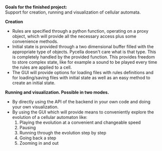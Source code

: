 **Goals for the finished project:**  
Support for creation, running and visualization of cellular automata.  

**Creation**  
- Rules are specified through a python function, operating on a proxy
    object, which will provide all the necessary access plus some
    convenience methods.
- Initial state is provided through a two dimensional buffer filled
  with the appropriate type of objects. Pycella doesn't care what is that 
  type. This is completely handled by the provided function. This provides
  freedom to store complex state, like for example a sound to be played
  every time the rules are applied to a cell.
- The GUI will provide options for loading files with rules definitions
  and for loading/saving files with initial state as well as an easy method
  to create an initial state.  

**Running and visualization. Possible in two modes.**
- By directly using the API of the backend in your own code and doing your own visualization.
- By using the GUI which will provide means to conveniently explore the
  evolution of a cellular automaton like:  
    1. Playing the evolution at a convenient and changeable speed  
    2. Pausing  
    3. Running through the evolution step by step  
    4. Going back a step  
    5. Zooming in and out  
